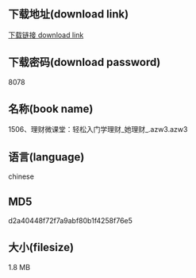 ## 下载地址(download link)
[下载链接 download link](https://voluble-croquembouche-d321dc.netlify.app/?s=1506%E3%80%81%E7%90%86%E8%B4%A2%E5%BE%AE%E8%AF%BE%E5%A0%82%EF%BC%9A%E8%BD%BB%E6%9D%BE%E5%85%A5%E9%97%A8%E5%AD%A6%E7%90%86%E8%B4%A2_%E5%A5%B9%E7%90%86%E8%B4%A2_.azw3)

## 下载密码(download password)
8078

## 名称(book name)
1506、理财微课堂：轻松入门学理财_她理财_.azw3.azw3

## 语言(language)
chinese

## MD5
d2a40448f72f7a9abf80b1f4258f76e5

## 大小(filesize)
1.8 MB
